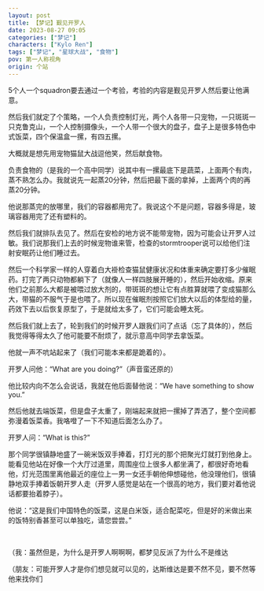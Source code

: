 ```yaml
---
layout: post
title: 【梦记】觐见开罗人
date: 2023-08-27 09:05
categories: ["梦记"]
characters: ["Kylo Ren"]
tags: ["梦记", "星球大战", "食物"]
pov: 第一人称视角
origin: 个站
---
```


5个人一个squadron要去通过一个考验，考验的内容是觐见开罗人然后要让他满意。

然后我们就定了个策略，一个人负责控制灯光，两个人各带一只宠物，一只斑斑一只克鲁克山，一个人控制摄像头，一个人带一个很大的盘子，盘子上是很多特色中式饭菜，四个保温盒一摞，有四五摞。

大概就是想先用宠物猫鼠大战逗他笑，然后献食物。

负责食物的（是我的一个高中同学）说其中有一摞最底下是蔬菜，上面两个有肉，蒸不熟怎么办。我就说先一起蒸20分钟，然后把最下面的拿掉，上面两个肉的再蒸20分钟。

他说那蒸完的放哪里，我们的容器都用完了。我说这个不是问题，容器多得是，玻璃容器用完了还有塑料的。

然后我们就排队去见了。然后在安检的地方说不能带宠物，因为可能会让开罗人过敏。我们说那我们上去的时候宠物谁来管，检查的stormtrooper说可以给他们注射安眠药让他们睡过去。

然后一个科学家一样的人穿着白大褂检查猫鼠健康状况和体重来确定要打多少催眠药。打完了两只动物都躺下了（就像人一样四肢展开睡的），然后开始收缩。原来他们之前那么大都是被喂过放大剂的，带斑斑的想让它有点胜算就喂了变成猫那么大，带猫的不服气于是也喂了。所以现在催眠剂按照它们放大以后的体型给的量，药效下去以后恢复原型了，于是就给太多了，它们可能会睡太死。

然后我们就上去了，轮到我们的时候开罗人跟我们问了点话（忘了具体的），然后我觉得等得太久了他可能要不耐烦了，就示意高中同学去拿饭菜。

他就一声不吭站起来了（我们可能本来都是跪着的）。

开罗人问他：“What are you doing?”（声音蛮还原的）

他比较内向不怎么会说话，我就在他后面替他说：“We have something to show you.”

然后他就去端饭菜，但是盘子太重了，刚端起来就把一摞掉了弄洒了，整个空间都弥漫着饭菜香。我咯噔了一下不知道后面怎么办了。

开罗人问：“What is this?”

那个同学很镇静地盛了一碗米饭双手捧着，打灯光的那个把聚光灯就打到他身上。能看见他站在好像一个大厅过道里，周围座位上很多人都坐满了，都很好奇地看他，灯光范围里离他最近的座位上一男一女还手朝他伸想碰他，他没理他们，很镇静地双手捧着饭朝开罗人走（开罗人感觉是站在一个很高的地方，我们要对着他说话都要抬着脖子）。

他说：“这是我们中国特色的饭菜，这是白米饭，适合配菜吃，但是好的米做出来的饭特别香甚至可以单独吃，请您尝尝。”

<br>

（我：虽然但是，为什么是开罗人啊啊啊，都梦见反派了为什么不是维达

（朋友：可能开罗人才是你们想见就可以见的，达斯维达是要不然不见，要不然等他来找你们
